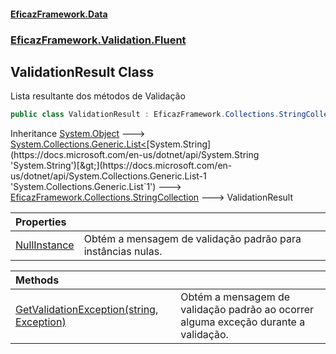 #### [EficazFramework.Data](EficazFrameworkData.md 'EficazFramework Data')
### [EficazFramework.Validation.Fluent](EficazFrameworkData.md#EficazFramework_Validation_Fluent 'EficazFramework.Validation.Fluent')
## ValidationResult Class
Lista resultante dos métodos de Validação  
```csharp
public class ValidationResult : EficazFramework.Collections.StringCollection
```

Inheritance [System.Object](https://docs.microsoft.com/en-us/dotnet/api/System.Object 'System.Object') &#129106; [System.Collections.Generic.List&lt;](https://docs.microsoft.com/en-us/dotnet/api/System.Collections.Generic.List-1 'System.Collections.Generic.List`1')[System.String](https://docs.microsoft.com/en-us/dotnet/api/System.String 'System.String')[&gt;](https://docs.microsoft.com/en-us/dotnet/api/System.Collections.Generic.List-1 'System.Collections.Generic.List`1') &#129106; [EficazFramework.Collections.StringCollection](https://docs.microsoft.com/en-us/dotnet/api/EficazFramework.Collections.StringCollection 'EficazFramework.Collections.StringCollection') &#129106; ValidationResult  

| Properties | |
| :--- | :--- |
| [NullInstance](ValidationResult_NullInstance.md 'EficazFramework.Validation.Fluent.ValidationResult.NullInstance') | Obtém a mensagem de validação padrão para instâncias nulas.<br/> |

| Methods | |
| :--- | :--- |
| [GetValidationException(string, Exception)](ValidationResult_GetValidationException(string_Exception).md 'EficazFramework.Validation.Fluent.ValidationResult.GetValidationException(string, System.Exception)') | Obtém a mensagem de validação padrão ao ocorrer alguma exceção durante a validação.<br/> |
